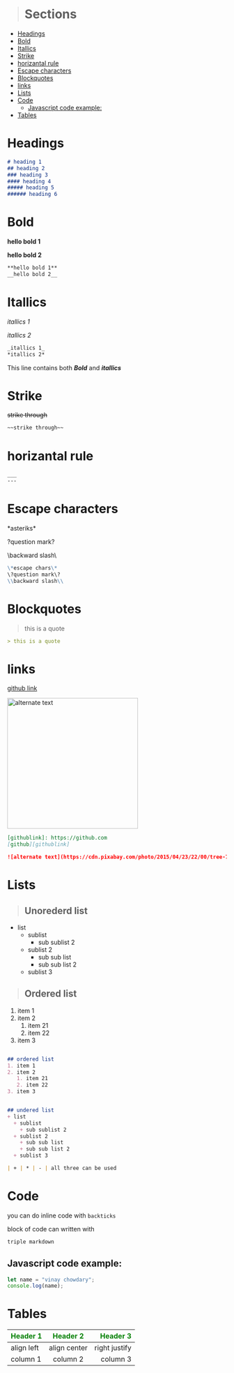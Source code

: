 <!-- Markdown sheet sheet -->
<style>
    /* h1{
        color:yellow;
        background:#00000050;
    } */
    th{
      color:green;  
    }
    img{
        width:300px;
        object-fit:cover;
    }
</style>
> # Sections
- [Headings](#headings)
- [Bold](#bold)
- [Itallics](#itallics)
- [Strike](#strike)
- [horizantal rule](#horizantal-rule)
- [Escape characters](#escape-characters)
- [Blockquotes](#blockquotes)
- [links](#links)
- [Lists](#lists)
- [Code](#code)
  - [Javascript code example:](#javascript-code-example)
- [Tables](#tables)


# Headings
```markdown
# heading 1
## heading 2
### heading 3
#### heading 4
##### heading 5
###### heading 6
```

# Bold
**hello bold 1** 

__hello bold 2__
```markdown
**hello bold 1**
__hello bold 2__
```


# Itallics
_itallics 1_

*itallics 2*
```markdown
_itallics 1_
*itallics 2*
```

This line contains both ***Bold*** and   **_itallics_**


# Strike
~~strike through~~
```markdown
~~strike through~~
```
# horizantal rule
```markdown
___
---
```


# Escape characters
\*asteriks\*

\?question mark\?

\\backward slash\\

```markdown
\*escape chars\*
\?question mark\?
\\backward slash\\
```
# Blockquotes
>this is a quote
```markdown
> this is a quote
```

# links
[githublink]: https://github.com
[github link][githublink]

![alternate text](https://cdn.pixabay.com/photo/2015/04/23/22/00/tree-736885__340.jpg "image")

```markdown
[githublink]: https://github.com
[github][githublink]

![alternate text](https://cdn.pixabay.com/photo/2015/04/23/22/00/tree-736885__340.jpg "image")
```
# Lists
> ## Unorederd list

- list
  - sublist
    - sub sublist 2
  - sublist 2
    - sub sub list
    - sub sub list 2
  - sublist 3
> ## Ordered list
1. item 1
2. item 2
   1. item 21
   2. item 22
3. item 3
```markdown

## ordered list
1. item 1
2. item 2
   1. item 21
   2. item 22
3. item 3


## undered list
+ list
  + sublist
    + sub sublist 2
  + sublist 2
    + sub sub list
    + sub sub list 2
  + sublist 3

| + | * | - | all three can be used
```


# Code
you can do inline code with `backticks`

block of code can written with 
```markdown 
triple markdown
```
## Javascript code example:
```javascript
let name = "vinay chowdary";
console.log(name);
```


# Tables
| Header 1   |   Header 2   |      Header 3 |
| ---------- | :----------: | ------------: |
| align left | align center | right justify |
| column 1   |   column 2   |      column 3 |


